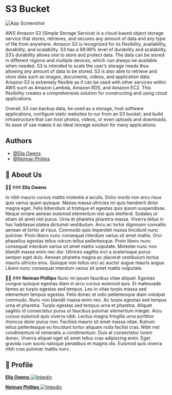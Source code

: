 
# **S3 Bucket**


![App Screenshot](https://drive.google.com/uc?export=view&id=1qVcW35OX4rmgYmPJKWVhyF5dnzokJnmZ)



AWS Amazon S3 (Simple Storage Service) is a cloud-based object storage service that stores, retrieves, and secures any amount of data and any type of file from anywhere. Amazon S3 is recognized for its flexibility, availability, durability, and scalability. S3 has a 99.99% level of durability and scalability.  S3’s durability allows one to store and protect data. The data can be stored in different regions and multiple devices, which can always be available when needed. S3 is intended to scale the user’s storage needs thus allowing any amount of data to be stored. S3 is also able to retrieve and store data such as images, documents, videos, and application data. Amazon S3 is extremely flexible as it can be used with other services within AWS such as Amazon Lambda, Amazon RDS, and Amazon EC2. This flexibility creates a comprehensive solution for constructing and using cloud applications.
 
Overall, S3 can backup data, be used as a storage, host software applications, configure static websites to run from an S3 bucket, and build infrastructure that can host photos, videos, or even uploads and downloads. Its ease of use makes it an ideal storage solution for many applications.



## Authors

- [@Ella Owens](https://github.com/ellaowens)
- [@Neiman Phillips](https://github.com/bull-in-the-heather)


## 🚀 About Us
👩‍💻 ### **Ella Owens**

In nibh mauris cursus mattis molestie a iaculis. Dolor morbi non arcu risus quis varius quam quisque. Massa massa ultricies mi quis hendrerit dolor magna eget. Felis bibendum ut tristique et egestas quis ipsum suspendisse. Neque ornare aenean euismod elementum nisi quis eleifend. Sodales ut etiam sit amet nisl purus. Urna et pharetra pharetra massa. Viverra tellus in hac habitasse platea dictumst vestibulum. Arcu ac tortor dignissim convallis aenean et tortor at risus. Commodo quis imperdiet massa tincidunt nunc pulvinar. Proin libero nunc consequat interdum varius sit amet mattis. Orci phasellus egestas tellus rutrum tellus pellentesque. Proin libero nunc consequat interdum varius sit amet mattis vulputate. Molestie nunc non blandit massa enim nec dui. Ultrices sagittis orci a scelerisque purus semper eget duis. Aenean pharetra magna ac placerat vestibulum lectus mauris ultrices eros. Quisque non tellus orci ac auctor augue mauris augue. Libero nunc consequat interdum varius sit amet mattis vulputate.


👨‍💻 ### **Neiman Phillips**
Nunc mi ipsum faucibus vitae aliquet. Egestas congue quisque egestas diam in arcu cursus euismod quis. Et malesuada fames ac turpis egestas sed tempus. Leo in vitae turpis massa sed elementum tempus egestas. Felis donec et odio pellentesque diam volutpat commodo. Nunc non blandit massa enim nec. Ac turpis egestas sed tempus urna et pharetra. Turpis egestas sed tempus urna et pharetra. Aliquet sagittis id consectetur purus ut faucibus pulvinar elementum integer. Arcu cursus euismod quis viverra nibh. Lectus magna fringilla urna porttitor rhoncus dolor purus non. Facilisis mauris sit amet massa vitae. Rutrum tellus pellentesque eu tincidunt tortor aliquam nulla facilisi cras. Nibh nisl condimentum id venenatis a condimentum. Duis at consectetur lorem donec. Viverra aliquet eget sit amet tellus cras adipiscing enim. Eget gravida cum sociis natoque penatibus et magnis dis. Euismod quis viverra nibh cras pulvinar mattis nunc.
## 🔗 Profile
[**Ella Owens** ![linkedin](https://img.shields.io/badge/linkedin-0A66C2?style=for-the-badge&logo=linkedin&logoColor=white)](https://www.linkedin.com/)

[**Neiman Phillips** ![linkedin](https://img.shields.io/badge/linkedin-0A66C2?style=for-the-badge&logo=linkedin&logoColor=white)](https://www.linkedin.com/)
